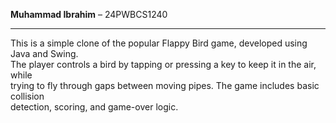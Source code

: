 **Muhammad Ibrahim** – 24PWBCS1240

---

This is a simple clone of the popular Flappy Bird game, developed using Java and Swing.  
The player controls a bird by tapping or pressing a key to keep it in the air, while  
trying to fly through gaps between moving pipes. The game includes basic collision  
detection, scoring, and game-over logic.
